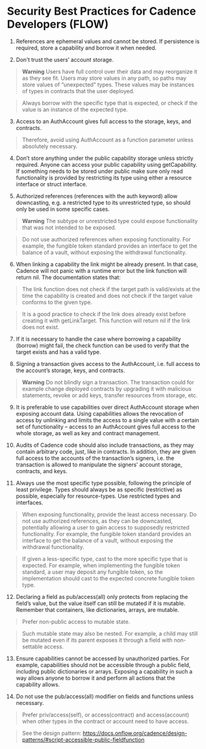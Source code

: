 # Security Best Practices for Cadence Developers (FLOW)

1. References are ephemeral values and cannot be stored. If persistence is required, store a capability and borrow it when needed.

2. Don't trust the users’ account storage. 

> **Warning**
> Users have full control over their data and may reorganize it as they see fit. Users may store values in any path, so paths may store values of “unexpected” types. These values may be instances of types in contracts that the user deployed.

> Always borrow with the specific type that is expected, or check if the value is an instance of the expected type.

3. Access to an AuthAccount gives full access to the storage, keys, and contracts. 

> Therefore, avoid using AuthAccount as a function parameter unless absolutely necessary.


4. Don’t store anything under the public capability storage unless strictly required. Anyone can access your public capability using getCapability. If something needs to be stored under public make sure only read functionality is provided by restricting its type using either a resource interface or struct interface.

5. Authorized references (references with the auth keyword) allow downcasting, e.g. a restricted type to its unrestricted type, so should only be used in some specific cases.

> **Warning**
> The subtype or unrestricted type could expose functionality that was not intended to be exposed.

> Do not use authorized references when exposing functionality. For example, the fungible token standard provides an interface to get the balance of a vault, without exposing the withdrawal functionality.

6. When linking a capability the link might be already present. In that case, Cadence will not panic with a runtime error but the link function will return nil. The documentation states that:

> The link function does not check if the target path is valid/exists at the time the capability is created and does not check if the target value conforms to the given type.

> It is a good practice to check if the link does already exist before creating it with getLinkTarget. This function will return nil if the link does not exist.


7. If it is necessary to handle the case where borrowing a capability (borrow) might fail, the check function can be used to verify that the target exists and has a valid type.


8. Signing a transaction gives access to the AuthAccount, i.e. full access to the account’s storage, keys, and contracts. 

> **Warning**
> Do not blindly sign a transaction. The transaction could for example change deployed contracts by upgrading it with malicious statements, revoke or add keys, transfer resources from storage, etc.


9. It is preferable to use capabilities over direct AuthAccount storage when exposing account data. Using capabilities allows the revocation of access by unlinking and limits the access to a single value with a certain set of functionality – access to an AuthAccount gives full access to the whole storage, as well as key and contract management.


10. Audits of Cadence code should also include transactions, as they may contain arbitrary code, just, like in contracts. In addition, they are given full access to the accounts of the transaction’s signers, i.e. the transaction is allowed to manipulate the signers’ account storage, contracts, and keys.


11. Always use the most specific type possible, following the principle of least privilege.
Types should always be as specific (restrictive) as possible, especially for resource-types. Use restricted types and interfaces.

> When exposing functionality, provide the least access necessary. Do not use authorized references, as they can be downcasted, potentially allowing a user to gain access to supposedly restricted functionality. For example, the fungible token standard provides an interface to get the balance of a vault, without exposing the withdrawal functionality.

> If given a less-specific type, cast to the more specific type that is expected. For example, when implementing the fungible token standard, a user may deposit any fungible token, so the implementation should cast to the expected concrete fungible token type.


12. Declaring a field as pub/access(all) only protects from replacing the field’s value, but the value itself can still be mutated if it is mutable. Remember that containers, like dictionaries, arrays, are mutable.

> Prefer non-public access to mutable state. 

> Such mutable state may also be nested. For example, a child may still be mutated even if its parent exposes it through a field with non-settable access.


13. Ensure capabilities cannot be accessed by unauthorized parties. For example, capabilities should not be accessible through a public field, including public dictionaries or arrays. Exposing a capability in such a way allows anyone to borrow it and perform all actions that the capability allows. 


14. Do not use the pub/access(all) modifier on fields and functions unless necessary. 

> Prefer priv/access(self), or access(contract) and access(account) when other types in the contract or account need to have access.

> See the design pattern: https://docs.onflow.org/cadence/design-patterns/#script-accessible-public-fieldfunction
